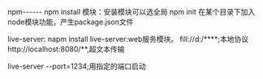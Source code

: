 npm------
npm install  模块：安装模块可以选全局
npm init 在某个目录下加入node模块功能，产生package.json文件

live-server:
napm install live-server:web服务模块。
fill://d:/****;本地协议
http://localhost:8080/**,超文本传输

live-server  --port=1234;用指定的端口启动